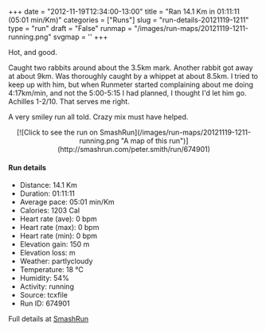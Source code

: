 +++
date = "2012-11-19T12:34:00-13:00"
title = "Ran 14.1 Km in 01:11:11 (05:01 min/Km)"
categories = ["Runs"]
slug = "run-details-20121119-1211"
type = "run"
draft = "False"
runmap = "/images/run-maps/20121119-1211-running.png"
svgmap = '<polyline points="0 63, 1 62, 4 62, 5 60, 7 57, 10 54, 12 53, 16 48, 17 48, 18 52, 18 53, 19 52, 25 46, 31 44, 35 45, 37 43, 37 42, 39 41, 42 41, 49 42, 51 42, 52 43, 57 47, 59 49, 63 50, 67 50, 75 48, 76 48, 79 46, 84 47, 86 48, 87 48, 90 46, 92 44, 90 40, 90 38, 90 37, 95 38, 98 38, 100 37, 97 38, 90 37, 90 41, 92 44, 89 47, 86 48, 84 47, 79 46, 77 46, 76 48, 70 49, 67 50, 63 50, 61 49, 57 48, 51 42, 43 41, 38 42, 35 45, 31 43, 29 44, 24 47, 22 49, 21 50, 20 51">'
+++

Hot, and good. 

Caught two rabbits around about the 3.5km mark. Another rabbit got away at about 9km. Was thoroughly caught by a whippet at about 8.5km. I tried to keep up with him, but when Runmeter started complaining about me doing 4:17km/min, and not the 5:00-5:15 I had planned, I thought I'd let him go. Achilles 1-2/10. That serves me right. 

A very smiley run all told. Crazy mix must have helped. 

<!--more-->

<center>
[![Click to see the run on SmashRun](/images/run-maps/20121119-1211-running.png "A map of this run")](http://smashrun.com/peter.smith/run/674901)
</center>

#### Run details

* Distance: 14.1 Km
* Duration: 01:11:11
* Average pace: 05:01 min/Km
* Calories: 1203 Cal
* Heart rate (ave): 0 bpm
* Heart rate (max): 0 bpm
* Heart rate (min): 0 bpm
* Elevation gain: 150 m
* Elevation loss:  m
* Weather: partlycloudy
* Temperature: 18 &deg;C
* Humidity: 54%
* Activity: running
* Source: tcxfile
* Run ID: 674901

Full details at [SmashRun](http://smashrun.com/peter.smith/run/674901)